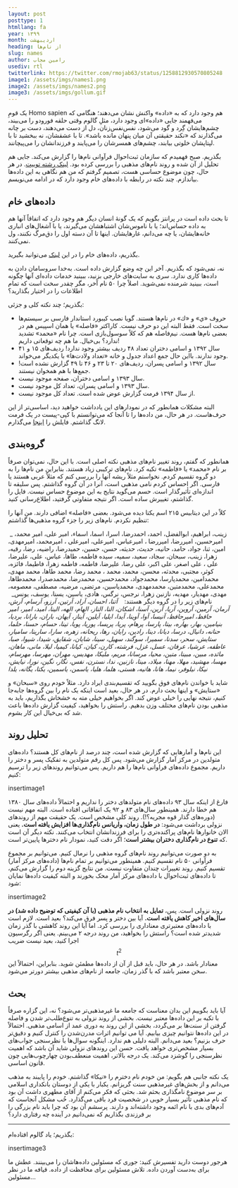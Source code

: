 ```yaml
---
layout: post
posttype: 1
htmllang: fa
year: ۱۳۹۹
month: اردیبهشت
heading: از نام‌ها
slug: names
author: رامین مجاب
usediv: rtl
twitterlink: https://twitter.com/rmojab63/status/1258812930570805248
image1: /assets/imgs/names1.png
image2: /assets/imgs/names2.png
image3: /assets/imgs/gollum.gif
---
```


یک قومِ Homo sapien هم وجود دارد که به «داده» واکنش نشان می‌دهند؛ هنگامی که می‌فهمند جایی «داده»‌ای وجود دارد، مثلِ گالوم وقتی حلقه فورودو را می‌بیند، چشم‌هایشان گِرد و گود می‌شود، نفس‌نفس‌زنان، دل از دست می‌دهند، دست بر چانه می‌گذارند که «نکند حقیقتی آن میان پنهان مانده باشد». تا با عشقشان، نه ببخشید تا با لپتاپشان خلوتی بیابند، چشم‌های همسرشان را می‌پایند و فرزندانشان را می‌پیچانند.

بگذریم. صبح فهمیدم که سازمان ثبت‌احوال فرآوانی نام‌ها را گزارش می‌کند. جایی هم تحلیل از آن شده و روند نام‌های مذهبی را بررسی کرده بود. [لینک رشته توییت](https://twitter.com/PeymanAsadzade/status/1258121610369789952?s=20). در هر حال، چون موضوع حساسی هست، تصمیم گرفتم که من هم نگاهی به این داده‌ها بیاندازم. چند نکته در رابطه با داده‌های خام وجود دارد که در ادامه می‌نویسم.

## داده‌های خام
تا بحث داده است در پرانتز بگویم که یک گونهٔ انسان دیگر هم وجود دارد که اتفاقاً آنها هم به داده حساس‌اند؛ یا با ناموس‌شان اشتباهشان می‌گیرند، یا با آشغال‌های انباری خانه‌‌هایشان، یا چه می‌دانم، غارهایشان. اینها تا آن دسته اول را دق‌مرگ نکنند، ول نمی‌کنند.

بگذریم، داده‌های خام را در این [لینک](https://www.sabteahval.ir/dtfe/default.aspx?tabid=1383) می‌توانید بگیرید.

نه، نمی‌شود که بگذریم. آخر این چه وضع گزارش داده است. به‌خدا سروسامان دادن به داده‌ها کاری ندارد. سری به سایت‌های خارجی بزنید، ببینید خدمات داده‌ای آنها چگونه است، ببینید شرمنده نمی‌شوید. اصلاً چرا ۵۰ نام آخر، مگر چقدر سخت است که تمام اطلاعات را در اختیار بگذارید؟ 

بگذریم؛ چند نکته کلی و جزئی:
- حروف «ي» و «ك» در نام‌ها هستند. گویا نصب کیبورد استاندار فارسی بر سیستم‌ها سخت است. فقط البته این دو حرف نیست. کاراکتر «فاصله» یا همان اسپیس هم در بعضی نام‌ها هست. نیم‌فاصله هم که کلاً سوسول‌بازی است. چرا نام «محمد» تشدید ندارد؟ بی‌خیال. ما هم چه توقعاتی داریم!
- سال ۱۳۹۲ و اسامی دختران تعداد ۴۸ ردیف بیشتر وجود ندارد! ردیف‌های ۱۵ و ۴۱ وجود ندارند. بااین حال جمع اعداد جدول و خانه «تعداد ولادت‌ها» با یکدیگر می‌خواند.
- سال ۱۳۹۲ و اسامی پسران، ردیف‌های ۲۰ تا ۲۳ و ۴۶ تا ۴۹ گزارش نشده است! جمع‌ها با هم همخوان نیستند.
- سال ۱۳۹۳ و اسامی دختران، صفحه موجود نیست.
- سال ۱۳۹۳ و اسامی پسران، تعداد کل موجود نیست.
- از سال ۱۳۹۴ فرمت گزارش عوض شده است. تعداد کل موجود نیست.

البته مشکلات همانطور که در نمودارهای این یادداشت خواهید دید، اساسی‌تر از این حرف‌هاست. در هر حال، من داده‌ها را تا آنجا که می‌توانستم با کپی-پیست در یک فرمت لانگ گذاشتم. فایلش را [اینجا](/assets/data/namefrequency.xlsx) می‌گذارم. 

## گروه‌بندی
همانطور که گفتم، روند تغییر نام‌های مذهبی نکته اصلی است. با این حال، نمی‌توان صرفاً بر نام «محمد» یا «فاطمه» تکیه کرد. نام‌های ترکیبی زیاد هستند. بنابراین من نام‌ها را به دو گروه تقسیم کردم. نخواستم مثلاً ریشه آنها را بررسی کنم که مثلاً عربی هستند یا فارسی. اگر احساس کردم نامی مذهبی است، آنرا در آن گروه گذاشتم. پس سلیقه تا اندازه‌ای تأثیرگذار است. حسم می‌گوید نتایج به این موضوع حساس نیست. فایل را گذاشتم، تغییرش ساده است. اگر نتیجه متفاوتی گرفتید، اطلاع‌رسانی کنید.

کلاً در این دیتابیس ۲۱۵ اسم یکتا دیده می‌شود. بعضی «فاصله» اضافی دارند. من آنها را تنظیم نکردم. نام‌های زیر را جزء گروه مذهبی‌ها گذاشتم:

 _ زینب، ابراهیم، ابوالفضل، احمد، احمدرضا، اسرا، اسما، اسماء، امیر علی، امیر محمد، امیرحسین، امیررضا، امیررضا ، امیرعباس، امیرعلی، امیرعلی ، امیرمحمد، امیرمهدی، امین، ثنا، جواد، حامد، حانیه، حدیث، حدیثه، حسن، حسین، حمیدرضا، راضیه، رضا، رقیه، زهرا، زینب، سبحان، سجاد، سعید، سمیه، سیده فاطمه، طاها، عباس، علی، علی­رضا، علی ، علی اصغر، علی اکبر، علی رضا، علیرضا، فاطمه، فاطمه زهرا، فاطیما، فائزه، کوثر، مجتبی، محدثه، محسن، محمد، محمد ، محمد رضا، محمد طاها، محمد مهدی، محمدامین، محمدپارسا، محمدجواد، محمدحسین، محمدرضا، محمدصدرا، محمدطاها، محمدعلی، محمدمتین، محمدمهدی، محمدیاسین، مرتضی، مرضیه، مصطفی، معصومه، مهدی، مهدیار، مهدیه، نازنین زهرا، نرجس، نرگس، هادی، یاسین، یسنا، یوسف، یونس_
 
 نام‌های زیر را در گروه دیگر هستند:
 
 _آتنا، احسان، آراد، آرتین، آرزو، آرسام، آرش، آرمان، آرمین، آروین، آریا، آرین، آسنا، اشکان، النا، الناز، الهام، الهه، الینا، امید، امیر، امیر حافظ، امیرحافظ، آنیسا، آوا، آوینا، آیدا، ایلیا، آیلین، آیناز، آیهان، باران، بارانا، بردیا، بنیامین، بهار، بهاره، بیتا، پارسا، پرهام، پریا، پریسا، پوریا، پویا، تینا، حسام، حسنا، حلما، حنانه، دانیال، درسا، دیانا، دینا، رادین، رایان، رها، ریحانه، زهره، سارا، سارینا، سامیار، ستایش، سحر، سدنا، سمیرا، سوگند، سهیل، سینا، شایان، شقایق، شیدا، شیوا، صبا، عاطفه، عرشیا، عرفان، عسل، غزل، فرشته، کارن، کیان، کیانا، کیمیا، لیلا، مانی، ماهان، مائده، مبین، مبینا، متین، محیا، مرسانا، مریم، ملیکا، مهدیس، مهران، مهرسا، مهرسام، مهسا، مهشید، مهلا، مهنا، میلاد، مینا، نازنین، ندا، نسترن، نفس، نگار، نگین، نورا، نیایش، نیکا، نیلوفر، نیما، هانا، هانیه، هستی، هلما، هلیا، یاسمن، یاسمین، یکتا، یگانه، یلدا_

شاید با خواندن نام‌های فوق بگویید که تقسیم‌بندی ایراد دارد. مثلاً خودم روی «سبحان» و «ستایش» و اینها بحث دارم. در هر حال، بعید است اینکه یک نام را بین گروه‌ها جابه‌جا کنیم، نتیجه نهایی را خیلی عوض کند. اگر بخواهیم خیلی مته به خشخاش بگذاریم، باید به مذهبی بودن نام‌های مختلف وزن بدهیم. راستش را بخواهید، کیفیت گزارش داده‌ها باعث شد که بی‌خیال این کار بشوم.

## تحلیل روند
این نام‌ها و آمارهایی که گزارش شده است، چند درصد از نام‌های کل هستند؟ داده‌های متولدین در مرکز آمار گزارش می‌شود. پس کل رقم متولدین به تفکیک پسر و دختر را داریم. مجموع داده‌های فراوانی نام‌ها را هم داریم. پس می‌توانیم روندهای زیر را ترسیم کنیم:

insertimage1

فارغ از اینکه سال ۹۳ داده‌های نام متولدهای دختر را نداریم و احتمالاً داده‌های سال ۱۳۸۰ هم خطا دارند. همینطور سال‌های ۸۳ و ۹۲ یک اتفاقاتی افتاده است. البته مهم نیست (دوره‌های گذار قوه مجریه؟!). روند کلی مشخص است. یک حقیقت مهم از روند‌های نزولی برداشت می‌شود: **در طول زمان، واریانس نام‌گذاری‌ها افزایش یافته است.** یعنی الان خانوارها نام‌های پراکنده‌تری را برای فرزندانشان انتخاب می‌کنند. نکته دیگر آن است که **تنوع در نام‌گذاری دختران بیشتر است**؛ اگر دقت کنید، نمودار نام دخترها پایین‌تر است.

به دو صورت می‌توانیم روند نام‌های گروه مذهبی را نرمال کنیم. می‌توانیم بر مجموع فرآوانی ۵۰ نام تقسیم کنیم. همینطور می‌توانیم بر تمام نام‌ها (داده‌های مرکز آمار) تقسیم کنیم. روند تغییرات چندان متفاوت نیست. من نتایج گزینه دوم را گزارش می‌کنم، تا داده‌های ثبت‌احوال با داده‌های مرکز آمار محک بخورند و البته کیفیت داده‌ها نمایان شود:

insertimage2

روند نزولی است. پس، **تمایل به انتخاب نام مذهبی (با آن کیفیتی که توضیح داده شد) در سال‌های اخیر کاهش یافته است.** آیا بین دختر و پسر فرق می‌کند؟ بعید است. لازم است با داده‌های معتبرتری معناداری را بررسی کرد. اما آیا این روند کاهشی با گذر زمان شدیدتر شده است؟ راستش را بخواهید، من روند درجه ۲ می‌بینم. یعنی اگر رگرسیون اجرا کنید، بعید نیست ضریب  $$t^2$$ معنادار باشد. در هر حال، باید قبل از آن از داده‌ها مطمئن شوید. بنابراین، احتمالاً این سخن معتبر باشد که با گذر زمان، جامعه از نام‌های مذهبی بیشتر دورتر می‌شود.

## بحث
آیا باید بگوییم این بدان معناست که جامعه ما غیرمذهبی‌تر می‌شود؟ نه، این گزاره صرفاً با تکیه بر این داده‌ها معتبر نیست. بخشی از روند نزولی به تنوع‌طلب‌تر شدن و فاصله گرفتن از سنت‌ها بر می‌گردد، بخشی از این روند به دوری عمد از اسامی مذهبی. احتمالاً در این داده‌ها نتوانیم چیزی بیابیم. آیا می توانیم اثرات مدرن‌شدن را کنترل کنیم و دقیق‌تر حرف بزنیم؟ بعید می‌دانم. البته دلیلی هم ندارد. اینگونه سوال‌ها با نظرسنجی جواب‌های بسیار مشخص‌تری خواهد یافت. حسن این روندهای نزولی شاید آن باشد که اهمیت نظرسنجی را گوشزد می‌کند. یک درجه بالاتر، اهمیت منعطف‌بودن چهارچوب‌هایی چون قانون اساسی.

یک نکته جانبی هم بگویم: من خودم نام دخترم را «نیکا» گذاشتم. خودم را پایبند به مذهب می‌دانم و از بخش‌های غیرمذهبی سنت گریزانم. یکبار با یکی از دوستان بانکداری اسلامی بر سر موضوع نامگذاری بحثم شد. بحثی که فکر می‌کنم از آقای مطهری داشت آن بود که نام مذهبی تأثیر بسیار خوبی در شخصیت فرد باقی می‌گذارد. خُب مشکل آنجاست که آدم‌های بدی با نام ائمه وجود داشته‌اند و دارند. پرسشم آن بود که چرا باید نام بزرگی را بر فرزندی بگذاریم که نمی‌دانیم در آینده چه رفتاری دارد؟

---

بگذریم؛ یاد گالوم افتاده‌ام:

insertimage3

هرجور دوست دارید تفسیرش کنید: جوری که مسئولین داده‌ها‌شان را می‌بینند. عطش ما برای به‌دست آوردن داده. تلاش مسئولین برای محافظت از داده. قیافه ما در نظر مسئولین...



